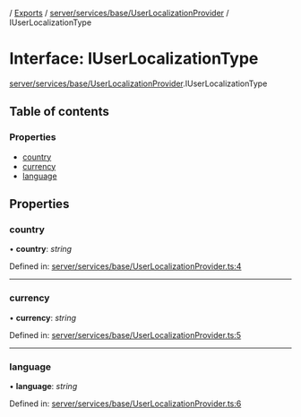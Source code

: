 [](../README.md) / [Exports](../modules.md) / [server/services/base/UserLocalizationProvider](../modules/server_services_base_userlocalizationprovider.md) / IUserLocalizationType

# Interface: IUserLocalizationType

[server/services/base/UserLocalizationProvider](../modules/server_services_base_userlocalizationprovider.md).IUserLocalizationType

## Table of contents

### Properties

- [country](server_services_base_userlocalizationprovider.iuserlocalizationtype.md#country)
- [currency](server_services_base_userlocalizationprovider.iuserlocalizationtype.md#currency)
- [language](server_services_base_userlocalizationprovider.iuserlocalizationtype.md#language)

## Properties

### country

• **country**: *string*

Defined in: [server/services/base/UserLocalizationProvider.ts:4](https://github.com/onzag/itemize/blob/5fcde7cf/server/services/base/UserLocalizationProvider.ts#L4)

___

### currency

• **currency**: *string*

Defined in: [server/services/base/UserLocalizationProvider.ts:5](https://github.com/onzag/itemize/blob/5fcde7cf/server/services/base/UserLocalizationProvider.ts#L5)

___

### language

• **language**: *string*

Defined in: [server/services/base/UserLocalizationProvider.ts:6](https://github.com/onzag/itemize/blob/5fcde7cf/server/services/base/UserLocalizationProvider.ts#L6)
